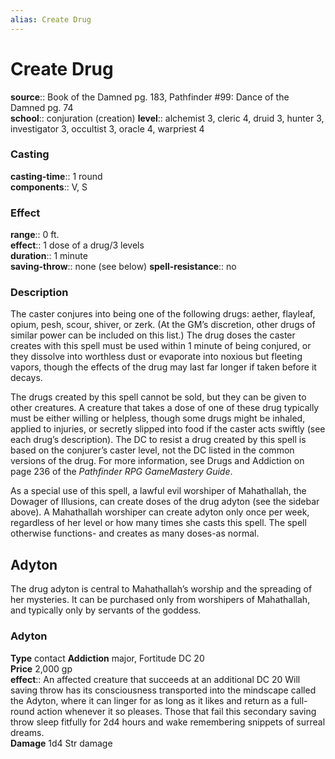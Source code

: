 ```yaml
---
alias: Create Drug
---
```


# Create Drug 

**source**:: Book of the Damned pg. 183, Pathfinder \#99: Dance of the Damned pg. 74  
**school**:: conjuration (creation)
**level**:: alchemist 3, cleric 4, druid 3, hunter 3, investigator 3, occultist 3, oracle 4, warpriest 4

### Casting 

**casting-time**:: 1 round  
**components**:: V, S

### Effect 

**range**:: 0 ft.  
**effect**:: 1 dose of a drug/3 levels  
**duration**:: 1 minute  
**saving-throw**:: none (see below)
**spell-resistance**:: no

### Description 

The caster conjures into being one of the following drugs: aether, flayleaf, opium, pesh, scour, shiver, or zerk. (At the GM’s discretion, other drugs of similar power can be included on this list.) The drug doses the caster creates with this spell must be used within 1 minute of being conjured, or they dissolve into worthless dust or evaporate into noxious but fleeting vapors, though the effects of the drug may last far longer if taken before it decays.  
  
The drugs created by this spell cannot be sold, but they can be given to other creatures. A creature that takes a dose of one of these drug typically must be either willing or helpless, though some drugs might be inhaled, applied to injuries, or secretly slipped into food if the caster acts swiftly (see each drug’s description). The DC to resist a drug created by this spell is based on the conjurer’s caster level, not the DC listed in the common versions of the drug. For more information, see Drugs and Addiction on page 236 of the *Pathfinder RPG GameMastery Guide*.  
  
As a special use of this spell, a lawful evil worshiper of Mahathallah, the Dowager of Illusions, can create doses of the drug adyton (see the sidebar above). A Mahathallah worshiper can create adyton only once per week, regardless of her level or how many times she casts this spell. The spell otherwise functions- and creates as many doses-as normal.

## Adyton 

The drug adyton is central to Mahathallah’s worship and the spreading of her mysteries. It can be purchased only from worshipers of Mahathallah, and typically only by servants of the goddess.

### Adyton 

**Type** contact
**Addiction** major, Fortitude DC 20  
**Price** 2,000 gp  
**effect**:: An affected creature that succeeds at an additional DC 20 Will saving throw has its consciousness transported into the mindscape called the Adyton, where it can linger for as long as it likes and return as a full-round action whenever it so pleases. Those that fail this secondary saving throw sleep fitfully for 2d4 hours and wake remembering snippets of surreal dreams.  
**Damage** 1d4 Str damage
